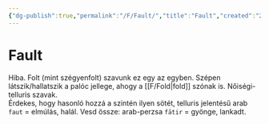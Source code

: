 ```yaml
---
{"dg-publish":true,"permalink":"/F/Fault/","title":"Fault","created":"2023-10-10T10:48","updated":"2024-10-25T18:41"}
---
```



# Fault

Hiba. Folt (mint szégyenfolt) szavunk ez egy az egyben. Szépen látszik/hallatszik a palóc jellege, ahogy a [[F/Fold\|fold]] szónak is. Nőiségi-telluris szavak.  
Érdekes, hogy hasonló hozzá a szintén ilyen sötét, telluris jelentésű arab `faut` = elmúlás, halál. Vesd össze: arab-perzsa `fātir` = gyönge, lankadt.  